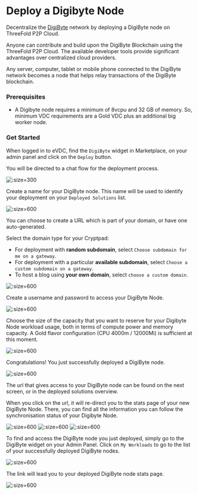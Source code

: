 # Deploy a Digibyte Node

Decentralize the [DigiByte](https://digibyte.org/) network by deploying a DigiByte node on ThreeFold P2P Cloud. 

Anyone can contribute and build upon the DigiByte Blockchain using the ThreeFold P2P Cloud. The available developer tools provide significant advantages over centralized cloud providers.

Any server, computer, tablet or mobile phone connected to the DigiByte network becomes a node that helps relay transactions of the DigiByte blockchain.

### Prerequisites

- A Digibyte node requires a minimum of 8vcpu and 32 GB of memory. So, minimum VDC requirements are a Gold VDC plus an additional big worker node.

### Get Started

When logged in to eVDC, find the `DigiByte` widget in Marketplace, on your admin panel and click on the `Deploy` button. 

You will be directed to a chat flow for the deployment process.

![](img/evdc_digibyte_widget.png ':size=300')

Create a name for your DigiByte node. This name will be used to identify your deployment on your `Deployed Solutions` list.

![](img/digibyte_create.png ':size=600')

You can choose to create a URL which is part of your domain, or have one auto-generated.

Select the domain type for your Cryptpad:
- For deployment with **random subdomain**, select `Choose subdomain for me on a gateway`. 
- For deployment with a particular **available subdomain**, select `Choose a custom subdomain on a gateway`. 
- To host a blog using **your own domain**, select `choose a custom domain`.


![](img/digibyte_domain.png ':size=600')

Create a username and password to access your DigiByte Node.

![](img/digibyte_username.png ':size=600')


Choose the size of the capacity that you want to reserve for your Digibyte Node workload usage, both in terms of compute power and memory capacity. 
A Gold flavor configuration (CPU 4000m / 12000Mi) is sufficient at this moment. 

![](img/evdc_digibyte_flavor.png ':size=600')

Congratulations! You just successfully deployed a DigiByte node. 

![](img/evdc_digibyte_success.png ':size=600')

The url that gives access to your DigiByte node can be found on the next screen, or in the deployed solutions overview.

When you click on the url, it will re-direct you to the stats page of your new DigiByte Node. There, you can find all the information you can follow the synchronisation status of your Digibyte Node.

![](img/evdc_digibyte_synchro1.png ':size=600')
![](img/evdc_digibyte_synchro2.png ':size=600')
![](img/evdc_digibyte_synchro3.png ':size=600')

To find and access the DigiByte node you just deployed, simply go to the DigiByte widget on your Admin Panel. Click on `My Workloads` to go to the list of your successfully deployed DigiByte nodes.

![](img/evdc_digibyte_myworkload.png ':size=600')

The link will lead you to your deployed DigiByte node stats page.

![](img/evdc_digibyte_access.png ':size=600')